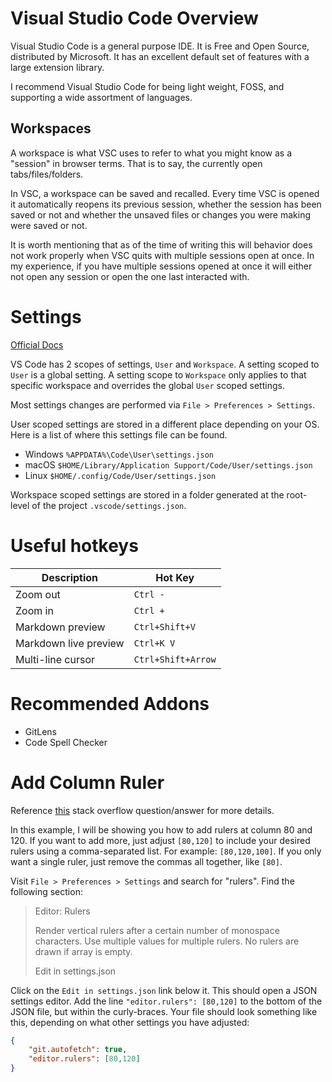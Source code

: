 [comment]: # (Markdown Metadata)
[comment]: # (Intended to use Github markdown processing rules)
[comment]: # (Line width should not exceed 80 for pleasant terminal reading)
[comment]: # (Except when the content is a URL or other continuous data stream)
[comment]: # (-----------------This line is max-width--------------------------)

# Visual Studio Code Overview

Visual Studio Code is a general purpose IDE. It is Free and Open Source, 
distributed by Microsoft. It has an excellent default set of features with 
a large extension library.

I recommend Visual Studio Code for being light weight, FOSS, and supporting 
a wide assortment of languages.

## Workspaces

A workspace is what VSC uses to refer to what you might know as a "session" 
in browser terms. That is to say, the currently open tabs/files/folders.

In VSC, a workspace can be saved and recalled. Every time VSC is opened it 
automatically reopens its previous session, whether the session has been 
saved or not and whether the unsaved files or changes you were making were 
saved or not.

It is worth mentioning that as of the time of writing this will behavior does 
not work properly when VSC quits with multiple sessions open at once. In my 
experience, if you have multiple sessions opened at once it will either not 
open any session or open the one last interacted with.


# Settings

[Official Docs](https://code.visualstudio.com/docs/getstarted/settings)

VS Code has 2 scopes of settings, `User` and `Workspace`. A setting scoped to 
`User` is a global setting. A setting scope to `Workspace` only applies to 
that specific workspace and overrides the global `User` scoped settings.

Most settings changes are performed via `File > Preferences > Settings`.

User scoped settings are stored in a different place depending on your OS. 
Here is a list of where this settings file can be found.

- Windows `%APPDATA%\Code\User\settings.json`
- macOS `$HOME/Library/Application Support/Code/User/settings.json`
- Linux `$HOME/.config/Code/User/settings.json`

Workspace scoped settings are stored in a folder generated at the root-level 
of the project `.vscode/settings.json`.



# Useful hotkeys

| Description               | Hot Key               |
| ------------------------- | --------------------- |
| Zoom out                  | `Ctrl -`              |
| Zoom in                   | `Ctrl +`              |
| Markdown preview          | `Ctrl+Shift+V`        |
| Markdown live preview     | `Ctrl+K V`            |
| Multi-line cursor         | `Ctrl+Shift+Arrow`    |

# Recommended Addons

- GitLens
- Code Spell Checker

# Add Column Ruler

Reference 
[this](https://stackoverflow.com/questions/29968499/vertical-rulers-in-visual-studio-code) 
stack overflow question/answer for more details.

In this example, I will be showing you how to add rulers at column 80 and 120. 
If you want to add more, just adjust `[80,120]` to include your desired rulers 
using a comma-separated list. For example: `[80,120,100]`. If you only want a 
single ruler, just remove the commas all together, like `[80]`.

Visit `File > Preferences > Settings` and search for "rulers". Find the 
following section:

> Editor: Rulers
> 
> Render vertical rulers after a certain number of monospace characters. Use 
> multiple values for multiple rulers. No rulers are drawn if array is empty.
> 
> Edit in settings.json

Click on the `Edit in settings.json` link below it. This should open a JSON 
settings editor. Add the line `"editor.rulers": [80,120]` to the bottom of the 
JSON file, but within the curly-braces. Your file should look something like 
this, depending on what other settings you have adjusted:

```JSON
{
    "git.autofetch": true,
    "editor.rulers": [80,120]
}
```
